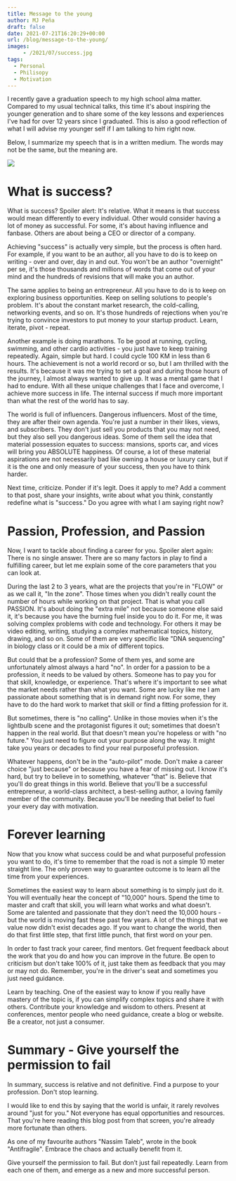 ```yaml
---
title: Message to the young
author: MJ Peña
draft: false
date: 2021-07-21T16:20:29+00:00
url: /blog/message-to-the-young/
images: 
     - /2021/07/success.jpg
tags:
  - Personal
  - Philisopy
  - Motivation
---
```

I recently gave a graduation speech to my high school alma matter. Compared to my usual technical talks, this time it's about inspiring the younger generation and to share some of the key lessons and experiences I've had for over 12 years since I graduated. This is also a good reflection of what I will advise my younger self if I am talking to him right now.

Below, I summarize my speech that is in a written medium. The words may not be the same, but the meaning are. 

![](/2021/07/success.jpg)

# What is success?

What is success? Spoiler alert: It's relative. What it means is that success would mean differently to every individual. Other would consider having a lot of money as successful. For some, it's about having influence and fanbase. Others are about being a CEO or director of a company. 

Achieving "success" is actually very simple, but the process is often hard. For example, if you want to be an author, all you have to do is to keep on writing - over and over, day in and out. You won't be an author "overnight" per se, it's those thousands and millions of words that come out of your mind and the hundreds of revisions that will make you an author.

The same applies to being an entrepreneur. All you have to do is to keep on exploring business opportunities. Keep on selling solutions to people's problem. It's about the constant market research, the cold-calling, networking events, and so on. It's those hundreds of rejections when you're trying to convince investors to put money to your startup product. Learn, iterate, pivot - repeat.

Another example is doing marathons. To be good at running, cycling, swimming, and other cardio activities - you just have to keep training repeatedly. Again, simple but hard. I could cycle 100 KM in less than 6 hours. The achievement is not a world record or so, but I am thrilled with the results. It's because it was me trying to set a goal and during those hours of the journey, I almost always wanted to give up. It was a mental game that I had to endure. With all these unique challenges that I face and overcome, I achieve more success in life. The internal success if much more important than what the rest of the world has to say.

The world is full of influencers. Dangerous influencers. Most of the time, they are after their own agenda. You're just a number in their likes, views, and subscribers. They don't just sell you products that you may not need, but they also sell you dangerous ideas. Some of them sell the idea that material possession equates to success: mansions, sports car, and vices will bring you ABSOLUTE happiness. Of course, a lot of these material aspirations are not necessarily bad like owning a house or luxury cars, but if it is the one and only measure of your success, then you have to think harder. 

Next time, criticize. Ponder if it's legit. Does it apply to me? Add a comment to that post, share your insights, write about what you think, constantly redefine what is "success." Do you agree with what I am saying right now?

# Passion, Profession, and Passion

Now, I want to tackle about finding a career for you. Spoiler alert again: There is no single answer. There are so many factors in play to find a fulfilling career, but let me explain some of the core parameters that you can look at.

During the last 2 to 3 years, what are the projects that you're in "FLOW" or as we call it, "In the zone". Those times when you didn't really count the number of hours while working on that project. That is what you call PASSION. It's about doing the "extra mile" not because someone else said it, it's because you have the burning fuel inside you to do it. For me, it was solving complex problems with code and technology. For others it may be video editing, writing, studying a complex mathematical topics, history, drawing, and so on. Some of them are very specific like "DNA sequencing" in biology class or it could be a mix of different topics.

But could that be a profession? Some of them yes, and some are unfortunately almost always a hard "no". In order for a passion to be a profession, it needs to be valued by others. Someone has to pay you for that skill, knowledge, or experience. That's where it's important to see what the market needs rather than what you want. Some are lucky like me I am passionate about something that is in demand right now. For some, they have to do the hard work to market that skill or find a fitting profession for it.

But sometimes, there is "no calling". Unlike in those movies when it's the lightbulb scene and the protagonist figures it out; sometimes that doesn't happen in the real world. But that doesn't mean you're hopeless or with "no future." You just need to figure out your purpose along the way. It might take you years or decades to find your real purposeful profession. 

Whatever happens, don't be in the "auto-pilot" mode. Don't make a career choice "just because" or because you have a fear of missing out. I know it's hard, but try to believe in to something, whatever "that" is. Believe that you'll do great things in this world. Believe that you'll be a successful entrepreneur, a world-class architect, a best-selling author, a loving family member of the community. Because you'll be needing that belief to fuel your every day with motivation.

# Forever learning

Now that you know what success could be and what purposeful profession you want to do, it's time to remember that the road is not a simple 10 meter straight line. The only proven way to guarantee outcome is to learn all the time from your experiences.

Sometimes the easiest way to learn about something is to simply just do it. You will eventually hear the concept of "10,000" hours. Spend the time to master and craft that skill, you will learn what works and what doesn't. Some are talented and passionate that they don't need the 10,000 hours - but the world is moving fast these past few years. A lot of the things that we value now didn't exist decades ago. If you want to change the world, then do that first little step, that first little punch, that first word on your pen.

In order to fast track your career, find mentors. Get frequent feedback about the work that you do and how you can improve in the future. Be open to criticism but don't take 100% of it, just take them as feedback that you may or may not do. Remember, you're in the driver's seat and sometimes you just need guidance.

Learn by teaching. One of the easiest way to know if you really have mastery of the topic is, if you can simplify complex topics and share it with others. Contribute your knowledge and wisdom to others. Present at conferences, mentor people who need guidance, create a blog or website. Be a creator, not just a consumer.

# Summary - Give yourself the permission to fail

In summary, success is relative and not definitive. Find a purpose to your profession. Don't stop learning.

I would like to end this by saying that the world is unfair, it rarely revolves around "just for you." Not everyone has equal opportunities and resources. That you're here reading this blog post from that screen, you're already more fortunate than others.

As one of my favourite authors "Nassim Taleb", wrote in the book "Antifragile". Embrace the chaos and actually benefit from it. 

Give yourself the permission to fail. But don’t just fail repeatedly. Learn from each one of them, and emerge as a new and more successful person.
